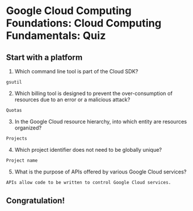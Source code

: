# Google Cloud Computing Foundations: Cloud Computing Fundamentals: Quiz
## Start with a platform

1. Which command line tool is part of the Cloud SDK?
```bash
gsutil
```

2. Which billing tool is designed to prevent the over-consumption of resources due to an error or a malicious attack?
```bash
Quotas
```

3. In the Google Cloud resource hierarchy, into which entity are resources organized?
```bash
Projects
```

4. Which project identifier does not need to be globally unique?
```bash
Project name
```

5. What is the purpose of APIs offered by various Google Cloud services?
```bash
APIs allow code to be written to control Google Cloud services.
```

## Congratulation!
